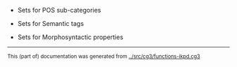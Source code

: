 



















* Sets for POS sub-categories





* Sets for Semantic tags





* Sets for Morphosyntactic properties
















































































* * *
<small>This (part of) documentation was generated from [../src/cg3/functions-ikpd.cg3](http://github.com/giellalt/lang-kpv/blob/main/../src/cg3/functions-ikpd.cg3)</small>